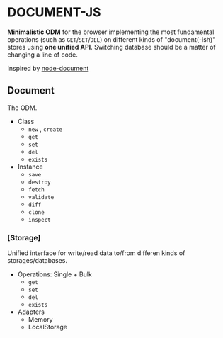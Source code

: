 # DOCUMENT-JS


**Minimalistic ODM** for the browser implementing the most fundamental operations (such as `GET`/`SET`/`DEL`) on different kinds of "document(-ish)" stores using **one unified API**. Switching database should be a matter of changing a line of code.

Inspired by [node-document](https://github.com/grimen/node-document)


## Document

The ODM.

* Class
	* `new` , `create`
	* `get`
	* `set`
	* `del`
	* `exists`
* Instance
	* `save`
	* `destroy`
	* `fetch`
	* `validate`
	* `diff`
	* `clone`
	* `inspect`


### [**Storage**]

Unified interface for write/read data to/from differen kinds of storages/databases.

* Operations: Single + Bulk
	* `get`
	* `set`
	* `del`
	* `exists`
* Adapters
	* Memory
  * LocalStorage
